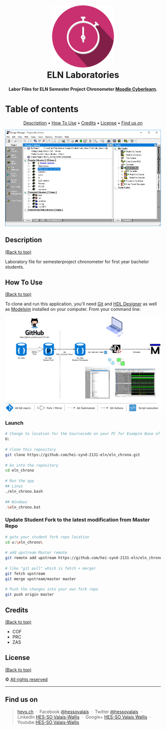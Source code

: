 <h1 align="center">
  <br>
  <img src="./img/ELN_chrono.png" alt="ELN Chrono Logo" width="200" height="200">
  <br>
  ELN Laboratories
  <br>
</h1>

<h4 align="center">Labor Files for ELN Semester Project Chronometer <a href="https://cyberlearn.hes-so.ch/course/view.php?id=11900" target="_blank">Moodle Cyberlearn</a>.</h4>

# Table of contents
<p align="center">
  <a href="#description">Description</a> •
  <a href="#how-to-use">How To Use</a> •
  <a href="#credits">Credits</a> •
  <a href="#license">License</a> •
  <a href="#fund-us-on">Find us on</a>
</p>

![screenshot](img/screenshot.png)

## Description
[(Back to top)](#table-of-contents)

Laboratory file for semesterproject chronometer for first year bachelor students.

## How To Use
[(Back to top)](#table-of-contents)

To clone and run this application, you'll need [Git](https://git-scm.com) and [HDL Designer](https://www.mentor.com/products/fpga/hdl_design/hdl_designer_series/) as well as [Modelsim](https://www.mentor.com/products/fv/modelsim/) installed on your computer. From your command line:

![usage instructions](img/eln_labs_deployment-students.png)

### Launch
```bash
# Change to location for the Sourcecode on your PC for Example Base of Drive U:
U:

# Clone this repository
git clone https://github.com/hei-synd-2131-eln/eln_chrono.git

# Go into the repository
cd eln_chrono

# Run the app
## Linux
./eln_chrono.bash

## Windows
.\eln_chrono.bat
```

### Update Student **Fork** to the latest modification from **Master** Repo
```bash
# goto your student fork repo location
cd u:\eln_chrono\

# add upstream Master remote
git remote add upstream https://github.com/hei-synd-2131-eln/eln_chrono.git

# like "git pull" which is fetch + merge)
git fetch upstream
git merge upstream/master master

# Push the changes into your own fork repo
git push origin master
```

## Credits
[(Back to top)](#table-of-contents)
* COF
* PRC
* ZAS

## License
[(Back to top)](#table-of-contents)

:copyright: [All rights reserved](LICENSE)

---

## Find us on
> [hevs.ch](https://www.hevs.ch) &nbsp;&middot;&nbsp;
> Facebook [@hessovalais](https://www.facebook.com/hessovalais) &nbsp;&middot;&nbsp;
> Twitter [@hessovalais](https://twitter.com/hessovalais) &nbsp;&middot;&nbsp;
> LinkedIn [HES-SO Valais-Wallis](https://www.linkedin.com/groups/104343/) &nbsp;&middot;&nbsp;
> Google+ [HES-SO Valais Wallis](https://plus.google.com/105282401140539059594) &nbsp;&middot;&nbsp;
> Youtube [HES-SO Valais-Wallis](https://www.youtube.com/user/HESSOVS)
